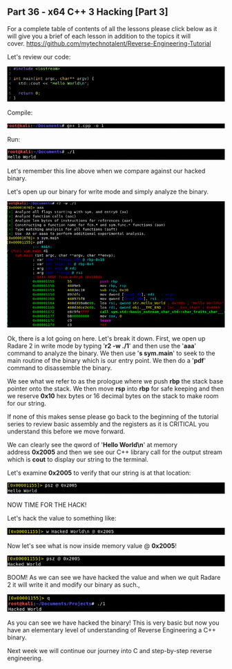 ## Part 36 - x64 C++ 3 Hacking \[Part 3\]

For a complete table of contents of all the lessons please click below as it will give you a brief of each lesson in addition to the topics it will cover.&nbsp;https://github.com/mytechnotalent/Reverse-Engineering-Tutorial

Let's review our code:

<div class="slate-resizable-image-embed slate-image-embed__resize-full-width"><img src="/imgs/1564757193950.jpg"/></div>

Compile:

<div class="slate-resizable-image-embed slate-image-embed__resize-full-width"><img src="/imgs/1564758303402.jpg"/></div>

Run:

<div class="slate-resizable-image-embed slate-image-embed__resize-full-width"><img src="/imgs/1564757239511.jpg"/></div>

Let's remember this line above when we compare against our hacked binary.

Let's open up our binary for write mode and simply analyze the binary.

<div class="slate-resizable-image-embed slate-image-embed__resize-full-width"><img src="/imgs/1564757311281.jpg"/></div>

Ok, there is a lot going on here. Let's break it down. First, we open up Radare 2 in write mode by typing '__r2 -w ./1__' and then use the '__aaa__' command to analyze the binary. We then use '__s sym.main__' to seek to the main routine of the binary which is our entry point. We then do a '__pdf__' command to disassemble the binary.

We see what we refer to as the prologue where we push&nbsp;__rbp__&nbsp;the stack base pointer onto the stack. We then move&nbsp;__rsp__&nbsp;into&nbsp;__rbp__&nbsp;for safe keeping and then we reserve&nbsp;__0x10__&nbsp;hex bytes or 16 decimal bytes on the stack to make room for our string.

If none of this makes sense please go back to the beginning of the tutorial series to review basic assembly and the registers as it is CRITICAL you understand this before we move forward.

We can clearly see the qword of '__Hello World\\n__' at memory address&nbsp;__0x2005__&nbsp;and then we see our C++ library call for the output stream which is&nbsp;__cout__&nbsp;to display our string to the terminal.

Let's examine&nbsp;__0x2005__&nbsp;to verify that our string is at that location:

<div class="slate-resizable-image-embed slate-image-embed__resize-full-width"><img src="/imgs/1564757423920.jpg"/></div>

NOW TIME FOR THE HACK!

Let's hack the value to something like:

<div class="slate-resizable-image-embed slate-image-embed__resize-full-width"><img src="/imgs/1564757454631.jpg"/></div>

Now let's see what is now inside memory value @ __0x2005__!

<div class="slate-resizable-image-embed slate-image-embed__resize-full-width"><img src="/imgs/1564757528202.jpg"/></div>

BOOM! As we can see we have hacked the value and when we quit Radare 2 it will write it and modify our binary as such.,

<div class="slate-resizable-image-embed slate-image-embed__resize-full-width"><img src="/imgs/1564757568026.jpg"/></div>

As you can see we have hacked the binary! This is very basic but now you have an elementary level of understanding of Reverse Engineering a C++ binary.

Next week we will continue our journey into C and step-by-step reverse engineering.
